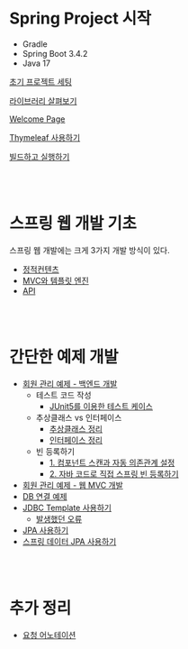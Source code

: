 # Spring Project 시작
- Gradle
- Spring Boot 3.4.2
- Java 17

[초기 프로젝트 세팅](memo/BUILD.md) 

[라이브러리 살펴보기](memo/spring-libraries.md)

[Welcome Page](memo/welcome-page.md)

[Thymeleaf 사용하기](memo/thymeleaf-basics.md)

[빌드하고 실행하기](memo/gradle-build-run.md)

<br />
<br />

# 스프링 웹 개발 기초

스프링 웹 개발에는 크게 3가지 개발 방식이 있다.
- [정적컨텐츠](memo/static-content.md)
- [MVC와 템플릿 엔진](memo/mvc-and-template-engines.md)
- [API](memo/responseBody.md)

<br />
<br />

# 간단한 예제 개발

- [회원 관리 예제 - 백엔드 개발](memo/memberExam.md)
  - 테스트 코드 작성
    - [JUnit5를 이용한 테스트 케이스](memo/createTestCase.md)
  - 추상클래스 vs 인터페이스
    - [추상클래스 정리](memo/abstractMethod.md)
    - [인터페이스 정리](memo/interface.md)
  - 빈 등록하기
    - [1. 컴포넌트 스캔과 자동 의존관계 설정](memo/Bean1.md)
    - [2. 자바 코드로 직접 스프링 빈 등록하기](memo/자바_코드로_직접_빈_등록.md)
- [회원 관리 예제 - 웹 MVC 개발](memo/웹MVC개발.md)
- [DB 연결 예제](memo/DB연결예제.md)
- [JDBC Template 사용하기](memo/JDBC_TEMPLATE_사용하기.md)
    - [발생했던 오류](memo/DB_사용시_오류.md)
- [JPA 사용하기](memo/JPA_사용하기.md)
- [스프링 데이터 JPA 사용하기](memo/스프링_데이터_JPA_사용하기.md)

<br />
<br />

# 추가 정리

- [요청 어노테이션](memo/요청_어노테이션.md)
